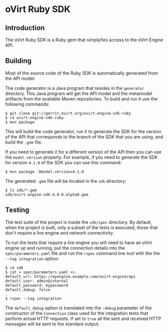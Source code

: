 # oVirt Ruby SDK

## Introduction

The oVirt Ruby SDK is a Ruby gem that simplyfies access to the oVirt
Engine API.

## Building

Most of the source code of the Ruby SDK is automatically generated from
the API model.

The code generator is a Java program that resides in the `generator`
directory.  This Java program will get the API model and the metamodel
artifacts from the available Maven repositories. To build and run it use
the following commands:

```
$ git clone git://gerrit.ovirt.org/ovirt-engine-sdk-ruby
$ cd ovirt-engine-sdk-ruby
$ mvn package
```

This will build the code generator, run it to generate the SDK for the
version of the API that corresponds to the branch of the SDK that you
are using, and build the `.gem` file.

If you need to generate it for a different version of the API then you
can use the `model.version` property. For example, if you need to
generate the SDK for version `4.1.0` of the SDK you can use this
command:

```
$ mvn package -Dmodel.version=4.1.0
```

The generated `.gem` file will be located in the `sdk` directory:

```
$ ls sdk/*.gem
sdk/ovirt-engine-sdk-4.0.0.alpha0.gem
```

## Testing

The test suite of the project is inside the `sdk/spec` directory. By
default, when the project is built, only a subset of the tests is
executed, those that don't require a live engine and network
connectivity.

To run the tests that require a live engine you will need to have an
oVirt engine up and running, put the connection details into the
`spec/parameters.yaml` file and run the `rspec` command line tool with
the the `--tag integration` option:

```
$ cd sdk
$ cat > spec/parameters.yaml <<.
default_url: https://myengine.example.com/ovirt-engine/api
default_user: admin@internal
default_password: mypassword
default_debug: false
.
$ rspec --tag integration
```

The `default_debug` option is translated into the `:debug` parameter of
the constructor of the `Connection` class used for the integration tests
that perform actual HTTP requests. If set to `true` all the sent and
received HTTP messages will be sent to the standard output.
